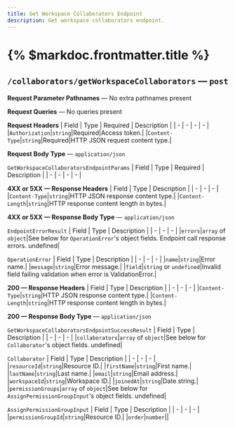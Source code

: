 ```yaml
---
title: Get Workspace Collaborators Endpoint
description: Get workspace collaborators endpoint.
---
```


# {% $markdoc.frontmatter.title %}
## `/collaborators/getWorkspaceCollaborators` — `post`
**Request Parameter Pathnames** — No extra pathnames present

**Request Queries** — No queries present

**Request Headers**
| Field | Type | Required | Description |
| - | - | - | - |
|`Authorization`|`string`|Required|Access token.|
|`Content-Type`|`string`|Required|HTTP JSON request content type.|

**Request Body Type** — `application/json`

`GetWorkspaceCollaboratorsEndpointParams`
| Field | Type | Required | Description |
| - | - | - | - |

**4XX or 5XX  —  Response Headers**
| Field | Type | Description |
| - | - | - |
|`Content-Type`|`string`|HTTP JSON response content type.|
|`Content-Length`|`string`|HTTP response content length in bytes.|

**4XX or 5XX  —  Response Body Type** — `application/json`

`EndpointErrorResult`
| Field | Type | Description |
| - | - | - |
|`errors`|`array` of `object`|See below for `OperationError`'s object fields. Endpoint call response errors. undefined|

`OperationError`
| Field | Type | Description |
| - | - | - |
|`name`|`string`|Error name.|
|`message`|`string`|Error message.|
|`field`|`string` or `undefined`|Invalid field failing validation when error is ValidationError.|

**200  —  Response Headers**
| Field | Type | Description |
| - | - | - |
|`Content-Type`|`string`|HTTP JSON response content type.|
|`Content-Length`|`string`|HTTP response content length in bytes.|

**200  —  Response Body Type** — `application/json`

`GetWorkspaceCollaboratorsEndpointSuccessResult`
| Field | Type | Description |
| - | - | - |
|`collaborators`|`array` of `object`|See below for `Collaborator`'s object fields.  undefined|

`Collaborator`
| Field | Type | Description |
| - | - | - |
|`resourceId`|`string`|Resource ID.|
|`firstName`|`string`|First name.|
|`lastName`|`string`|Last name.|
|`email`|`string`|Email address.|
|`workspaceId`|`string`|Workspace ID.|
|`joinedAt`|`string`|Date string.|
|`permissionGroups`|`array` of `object`|See below for `AssignPermissionGroupInput`'s object fields.  undefined|

`AssignPermissionGroupInput`
| Field | Type | Description |
| - | - | - |
|`permissionGroupId`|`string`|Resource ID.|
|`order`|`number`||


